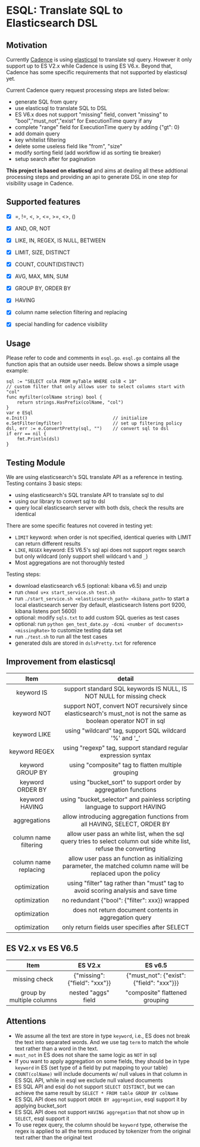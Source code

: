 # ESQL: Translate SQL to Elasticsearch DSL

## Motivation
Currently [Cadence](https://github.com/uber/cadence) is using [elasticsql](https://github.com/cch123/elasticsql) to translate sql query. However it only support up to ES V2.x while Cadence is using ES V6.x. Beyond that, Cadence has some specific requirements that not supported by elasticsql yet.

Current Cadence query request processing steps are listed below:
- generate SQL from query
- use elasticsql to translate SQL to DSL
- ES V6.x does not support "missing" field, convert "missing" to "bool","must_not","exist" for ExecutionTime query if any
- complete "range" field for ExecutionTime query by adding {"gt": 0}
- add domain query
- key whitelist filtering
- delete some useless field like "from", "size"
- modify sorting field (add workflow id as sorting tie breaker)
- setup search after for pagination

**This project is based on elasticsql** and aims at dealing all these addtional processing steps and providing an api to generate DSL in one step for visibility usage in Cadence.


## Supported features
- [x] =, !=, <, >, <=, >=, <>, ()
- [x] AND, OR, NOT
- [x] LIKE, IN, REGEX, IS NULL, BETWEEN
- [x] LIMIT, SIZE, DISTINCT
- [x] COUNT, COUNT(DISTINCT)
- [x] AVG, MAX, MIN, SUM
- [x] GROUP BY, ORDER BY
- [x] HAVING
- [x] column name selection filtering and replacing
- [x] special handling for cadence visibility


## Usage
Please refer to code and comments in `esql.go`. `esql.go` contains all the function apis that an outside user needs. Below shows a simple usage example:
~~~~
sql := "SELECT colA FROM myTable WHERE colB < 10"
// custom filter that only allows user to select columns start with "col"
func myfilter(colName string) bool {
    return strings.HasPrefix(colName, "col")
}
var e ESql
e.Init()                                // initialize
e.SetFilter(myfilter)                   // set up filtering policy
dsl, err := e.ConvertPretty(sql, "")    // convert sql to dsl
if err == nil {
    fmt.Println(dsl)
}
~~~~


## Testing Module
We are using elasticsearch's SQL translate API as a reference in testing. Testing contains 3 basic steps:
- using elasticsearch's SQL translate API to translate sql to dsl
- using our library to convert sql to dsl
- query local elasticsearch server with both dsls, check the results are identical

There are some specific features not covered in testing yet:
- `LIMIT` keyword: when order is not specified, identical queries with LIMIT can return different results
- `LIKE`, `REGEX` keyword: ES V6.5's sql api does not support regex search but only wildcard (only support shell wildcard `%` and `_`)
- Most aggregations are not thoroughly tested

Testing steps:
- download elasticsearch v6.5 (optional: kibana v6.5) and unzip
- run `chmod u+x start_service.sh test.sh`
- run `./start_service.sh <elasticsearch_path> <kibana_path>` to start a local elasticsearch server (by default, elasticsearch listens port 9200, kibana listens port 5600)
- optional: modify `sqls.txt` to add custom SQL queries as test cases
- optional: run `python gen_test_date.py -dcmi <number of documents> <missingRate>` to customize testing data set
- run `./test.sh` to run all the test cases
- generated dsls are stored in `dslsPretty.txt` for reference


## Improvement from elasticsql
|Item|detail|
|:-:|:-:|
|keyword IS|support standard SQL keywords IS NULL, IS NOT NULL for missing check|
|keyword NOT|support NOT, convert NOT recursively since elasticsearch's must_not is not the same as boolean operator NOT in sql|
|keyword LIKE|using "wildcard" tag, support SQL wildcard '%' and '_'|
|keyword REGEX|using "regexp" tag, support standard regular expression syntax|
|keyword GROUP BY|using "composite" tag to flatten multiple grouping|
|keyword ORDER BY|using "bucket_sort" to support order by aggregation functions|
|keyword HAVING|using "bucket_selector" and painless scripting language to support HAVING|
|aggregations|allow introducing aggregation functions from all HAVING, SELECT, ORDER BY|
|column name filtering|allow user pass an white list, when the sql query tries to select column out side white list, refuse the converting|
|column name replacing|allow user pass an function as initializing parameter, the matched column name will be replaced upon the policy|
|optimization|using "filter" tag rather than "must" tag to avoid scoring analysis and save time|
|optimization|no redundant {"bool": {"filter": xxx}} wrapped|all queries wrapped by {"bool": {"filter": xxx}}|
|optimization|does not return document contents in aggregation query|
|optimization|only return fields user specifies after SELECT|


## ES V2.x vs ES V6.5
|Item|ES V2.x|ES v6.5|
|:-:|:-:|:-:|
|missing check|{"missing": {"field": "xxx"}}|{"must_not": {"exist": {"field": "xxx"}}}|
|group by multiple columns|nested "aggs" field|"composite" flattened grouping|


## Attentions
- We assume all the text are store in type `keyword`, i.e., ES does not break the text into separated words. And we use tag `term` to match the whole text rather than a word in the text.
- `must_not` in ES does not share the same logic as `NOT` in sql
- If you want to apply aggregation on some fields, they should be in type `keyword` in ES (set type of a field by put mapping to your table)
- `COUNT(colName)` will include documents w/ null values in that column in ES SQL API, while in esql we exclude null valued documents
- ES SQL API and esql do not support `SELECT DISTINCT`, but we can achieve the same result by `SELECT * FROM table GROUP BY colName`
- ES SQL API does not support `ORDER BY aggregation`, esql support it by applying bucket_sort
- ES SQL API does not support `HAVING aggregation` that not show up in `SELECT`, esql support it
- To use regex query, the column should be `keyword` type, otherwise the regex is applied to all the terms produced by tokenizer from the original text rather than the original text
